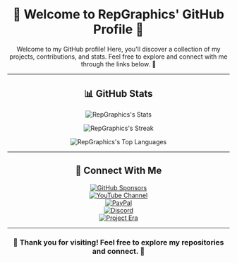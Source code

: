 <div align="center">

# **🌟 Welcome to RepGraphics' GitHub Profile 🌟**

Welcome to my GitHub profile! Here, you'll discover a collection of my projects, contributions, and stats. Feel free to explore and connect with me through the links below. 🚀

---

## **📊 GitHub Stats**

![RepGraphics's Stats](https://github-readme-stats.vercel.app/api?username=RepGraphics&theme=dark&show_icons=true&hide_border=true&count_private=true)

![RepGraphics's Streak](https://github-readme-streak-stats.herokuapp.com/?user=RepGraphics&theme=dark&hide_border=true)

![RepGraphics's Top Languages](https://github-readme-stats.vercel.app/api/top-langs/?username=RepGraphics&theme=dark&show_icons=true&hide_border=true&layout=compact)

---

## **🔗 Connect With Me**

<a href="https://github.com/sponsors/RepGraphics">
  <img src="https://img.shields.io/badge/Sponsor-GitHub%20Sponsors-pink?style=for-the-badge&logo=githubsponsors&logoColor=white" alt="GitHub Sponsors">
</a>
<br />

<a href="https://www.youtube.com/channel/UCVlqnigRMu-OkQ4Xf5YDrrA">
  <img src="https://img.shields.io/youtube/channel/subscribers/UCVlqnigRMu-OkQ4Xf5YDrrA?label=Subscribe&logo=youtube&style=for-the-badge" alt="YouTube Channel">
</a>
<br />

<a href="https://paypal.me/repgraphics?country.x=GB&locale.x=en_GB">
  <img src="https://img.shields.io/badge/PayPal-Donate-blue?style=for-the-badge&logo=paypal&logoColor=white" alt="PayPal">
</a>
<br />

<a href="https://discord.gg/GwJKw7KP9J">
  <img src="https://img.shields.io/discord/812467944420409355?color=blueviolet&label=Discord&logo=discord&logoColor=white&style=for-the-badge" alt="Discord">
</a>
<br />

<a href="https://euphoriadevelopment.uk">
  <img src="https://img.shields.io/website?down_color=Red&down_message=Offline&label=euphoriadevelopment.uk&style=for-the-badge&up_color=Green&up_message=Online&url=https%3A%2F%2Feuphoriadevelopment.uk" alt="Project Era">
</a>

---

### 🌟 Thank you for visiting! Feel free to explore my repositories and connect. 🌟

</div>
